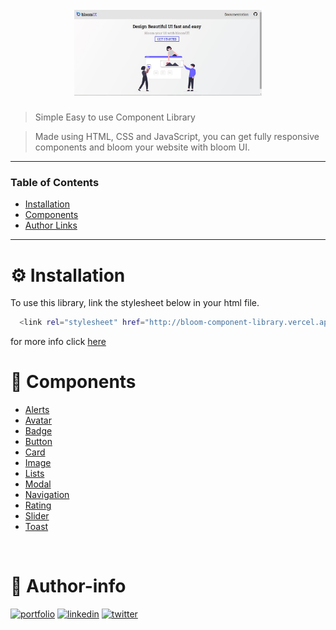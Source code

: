 <h1 align="center">
<br />
<a href="https://bloom-tronics.vercel.app/"><img src="./assets\BloomUI Homepage.jpg" alt="Bloom UI" width="300"></a>

<br/>
</h1>

> Simple Easy to use Component Library

> Made using HTML, CSS and JavaScript, you can get fully responsive components and bloom your website with bloom UI.
---


### Table of Contents

- [Installation](#Installation)
- [Components](#Components)
- [Author Links](#Author-info)

---

# **⚙ Installation**

To use this library, link the stylesheet below in your html file.

```bash
  <link rel="stylesheet" href="http://bloom-component-library.vercel.app/components\component.css"> 
```

for more info click <a href="https://bloom-component-library.vercel.app/components/main.html">here</a>

# **🧩 Components**

- [Alerts](https://bloom-component-library.vercel.app/components/alert/alert.html)
- [Avatar](https://bloom-component-library.vercel.app/components/avatar/avatar.html)
- [Badge](https://bloom-component-library.vercel.app/components/badge/badge.html)
- [Button](https://bloom-component-library.vercel.app/components/button/button.html)
- [Card](https://bloom-component-library.vercel.app/components/card/card.html)
- [Image](https://bloom-component-library.vercel.app/components/image/image.html)
- [Lists](https://bloom-component-library.vercel.app/components/list/list.html)
- [Modal](https://bloom-component-library.vercel.app/components/Modal/modal.html)
- [Navigation](https://bloom-component-library.vercel.app/components/navigation/navigation.html)
- [Rating](https://bloom-component-library.vercel.app/components/rating/rating.html)
- [Slider](https://bloom-component-library.vercel.app/components/slider/slider.html)
- [Toast](https://bloom-component-library.vercel.app/components/toast/toast.html)
<br />


# 🔗 Author-info
[![portfolio](https://img.shields.io/badge/my_portfolio-000?style=for-the-badge&logo=ko-fi&logoColor=white)](https://shrista-site.netlify.app/)
[![linkedin](https://img.shields.io/badge/linkedin-0A66C2?style=for-the-badge&logo=linkedin&logoColor=white)](https://www.linkedin.com/in/shrista-baruah/)
[![twitter](https://img.shields.io/badge/twitter-1DA1F2?style=for-the-badge&logo=twitter&logoColor=white)](https://twitter.com/ShristaBaruah)